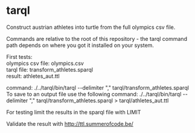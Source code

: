 # tarql

Construct austrian athletes into turtle from the full olympics csv file.

Commands are relative to the root of this repository - the tarql command path depends on where you got it installed on your system.

First tests:  
olympics csv file: olympics.csv  
tarql file: transform_athletes.sparql  
result: athletes_aut.ttl  

command: ./../tarql/bin/tarql --delimiter "," tarql/transform_athletes.sparql  
To save to an output file use the following command:
./../tarql/bin/tarql --delimiter "," tarql/transform_athletes.sparql > tarql/athletes_aut.ttl  

For testing limit the results in the sparql file with LIMIT  

Validate the result with http://ttl.summerofcode.be/
